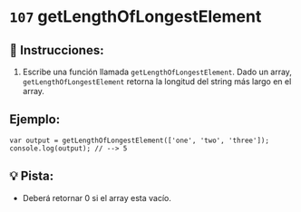 # `107` getLengthOfLongestElement

## 📝 Instrucciones:

1. Escribe una función llamada `getLengthOfLongestElement`. Dado un array, `getLengthOfLongestElement` retorna la longitud del string más largo en el array.

## Ejemplo:

```Js
var output = getLengthOfLongestElement(['one', 'two', 'three']);
console.log(output); // --> 5
```

## 💡 Pista:

+ Deberá retornar 0 si el array esta vacío.
